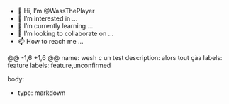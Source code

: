 - 👋 Hi, I’m @WassThePlayer
- 👀 I’m interested in ...
- 🌱 I’m currently learning ...
- 💞️ I’m looking to collaborate on ...
- 📫 How to reach me ...

<!---
WassThePlayer/WassThePlayer is a ✨ special ✨ repository because its `README.md` (this file) appears on your GitHub profile.
You can click the Preview link to take a look at your changes.
--->
@@ -1,6 +1,6 @@
name: wesh c un test
description: alors tout çàa
labels: feature
labels: feature,unconfirmed

body:
  - type: markdown
